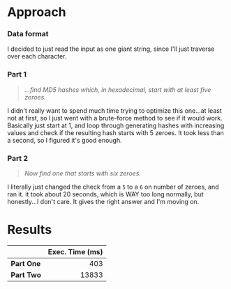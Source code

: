 # Approach
### Data format

I decided to just read the input as one giant string, since I'll just traverse over each character.

### Part 1
> _...find MD5 hashes which, in hexadecimal, start with at least five zeroes._

I didn't really want to spend much time trying to optimize this one...at least not at first, so
I just went with a brute-force method to see if it would work. Basically just start at 1, and loop
through generating hashes with increasing values and check if the resulting hash starts with
5 zeroes. It took less than a second, so I figured it's good enough.

### Part 2
> _Now find one that starts with six zeroes._

I literally just changed the check from a `5` to a `6` on number of zeroes, and ran it. it took about
20 seconds, which is WAY too long normally, but honestly...I don't care. It gives the right answer
and I'm moving on.

# Results

|              | Exec. Time (ms) |
|--------------|----------------:|
| **Part One** |             403 |
| **Part Two** |           13833 |
